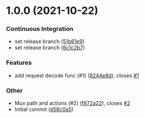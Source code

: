 # 1.0.0 (2021-10-22)

### Continuous Integration

- set release branch ([51b61e9](https://github.com/Jesse0Michael/go-request/commit/51b61e90bc89c0defb2d7f479b42f8b2472bf95f))
- set release branch ([6c1c2b7](https://github.com/Jesse0Michael/go-request/commit/6c1c2b7995f3d72f5e9cac556be566095323e4ac))

### Features

- add request decode func (#1) ([8244e8d](https://github.com/Jesse0Michael/go-request/commit/8244e8d3bb430ebd081b01990a44060810f8e89b)), closes [#1](https://github.com/Jesse0Michael/go-request/issues/1)

### Other

- Mux path and actions (#2) ([f872a22](https://github.com/Jesse0Michael/go-request/commit/f872a222da9a902142c824138c1aaabf015c8f8f)), closes [#2](https://github.com/Jesse0Michael/go-request/issues/2)
- Initial commit ([d58c0a5](https://github.com/Jesse0Michael/go-request/commit/d58c0a52faae19cbe932ba6cbd36ffa452a16669))
